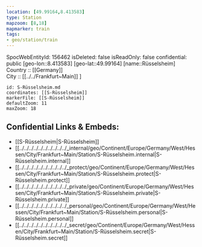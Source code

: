 ```yaml
---
location: [49.99164,8.413583] 
type: Station 
mapzoom: [8,18] 
mapmarker: train 
tags:
- geo/station/train
---
```

SpocWebEntityId: 156462
isDeleted: false
isReadOnly: false
confidential: public
[geo-lon::8.413583] 
[geo-lat::49.99164] 
[name::Rüsselsheim] 
Country :: [[Germany]]  
City :: [[../../Frankfurt~Main]] ] 


```leaflet
id: S-Rüsselsheim.md
coordinates: [[S-Rüsselsheim]] 
markerFile: [[S-Rüsselsheim]] 
defaultZoom: 11 
maxZoom: 18
```


## Confidential Links & Embeds: 
- [[S-Rüsselsheim|S-Rüsselsheim]] 
- [[../../../../../../../../../../_internal/geo/Continent/Europe/Germany/West/Hessen/City/Frankfurt~Main/Station/S-Rüsselsheim.internal|S-Rüsselsheim.internal]] 
- [[../../../../../../../../../../_protect/geo/Continent/Europe/Germany/West/Hessen/City/Frankfurt~Main/Station/S-Rüsselsheim.protect|S-Rüsselsheim.protect]] 
- [[../../../../../../../../../../_private/geo/Continent/Europe/Germany/West/Hessen/City/Frankfurt~Main/Station/S-Rüsselsheim.private|S-Rüsselsheim.private]] 
- [[../../../../../../../../../../_personal/geo/Continent/Europe/Germany/West/Hessen/City/Frankfurt~Main/Station/S-Rüsselsheim.personal|S-Rüsselsheim.personal]] 
- [[../../../../../../../../../../_secret/geo/Continent/Europe/Germany/West/Hessen/City/Frankfurt~Main/Station/S-Rüsselsheim.secret|S-Rüsselsheim.secret]] 
